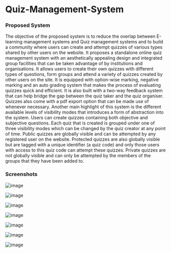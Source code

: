 # Quiz-Management-System

### Proposed System

The objective of the proposed system is to reduce the overlap between E-learning management systems and Quiz management systems and to build a community where users can create and attempt quizzes of various types shared by other users on the website. It proposes a standalone online quiz management system with an aesthetically appealing design and integrated group facilities that can be taken advantage of by institutions and organisations. It allows users to create their own quizzes with different types of questions, form groups and attend a variety of quizzes created by other users on the site. It is equipped with option-wise marking, negative marking and an auto grading system that makes the process of evaluating quizzes quick and efficient. It is also built with a two-way feedback system that can help bridge the gap between the quiz taker and the quiz organiser. Quizzes also come with a pdf export option that can be made use of whenever necessary.
Another main highlight of this system is the different available levels of visibility modes that introduces a form of abstraction into the system. Users can create quizzes containing both objective and subjective questions. Each quiz that is created is grouped under one of three visibility modes which can be changed by the quiz creator at any point of time.
Public quizzes are globally visible and can be attempted by any registered user on the website. Protected quizzes are also globally visible but are tagged with a unique identifier (a quiz code) and only those users with access to this quiz code can attempt these quizzes. Private quizzes are not globally visible and can only be attempted by the members of the groups that they have been added to.

### Screenshots

![image](https://user-images.githubusercontent.com/63601038/130262312-8fe1b7d4-0eed-411e-b4d3-0bac56b4886f.png)

![image](https://user-images.githubusercontent.com/63601038/130262330-6a926c4d-037a-4d28-bcf8-7a59e80aecaa.png)

![image](https://user-images.githubusercontent.com/63601038/130262347-743a8657-68e1-4921-9dc7-6fec075db216.png)

![image](https://user-images.githubusercontent.com/63601038/130262377-1350be87-54f4-4ab9-aa86-c907dbf4669a.png)

![image](https://user-images.githubusercontent.com/63601038/130262509-424e35fc-3ce1-4259-a1a2-d75439089f57.png)

![image](https://user-images.githubusercontent.com/63601038/130262399-e266d53a-0347-4c2c-9ac5-1cd7046f0d97.png)

![image](https://user-images.githubusercontent.com/63601038/130262547-ce22bcb0-40e5-4e99-a685-f111b418ef9b.png)





